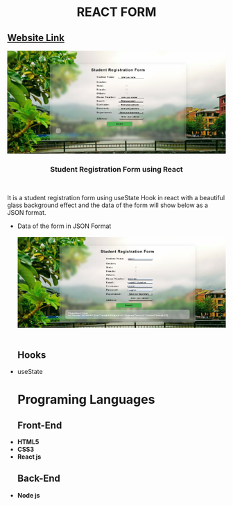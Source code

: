 <h1 align ="center">REACT FORM</h1>
<h2><a href="https://mmjtechnologies-react-form.netlify.app/" target="_blank">Website Link</a></h2>
<img src="cover.PNG">
 <h3  align ="center"><b>Student Registration Form using React</b></h3>
 <br>
<p>It is a student registration form using useState Hook in react with a beautiful glass background effect and the data of the form will show below as a JSON format.</p>
<ul>
 <li>Data of the form in JSON Format</li><br>
 <img src="data.PNG"><br><br>
</ul>
<ul>
 <h2><b> Hooks </b></h2>
 <li>useState</li>
 <h1><b>Programing Languages<b></h1>
<h2><b>Front-End</b></h2>
<li>HTML5</li>
 <li>CSS3</li>
  <li>React js</li>
</ul>
<ul>
<h2><b> Back-End </b></h2>
 <li>Node js</li>
</ul>

